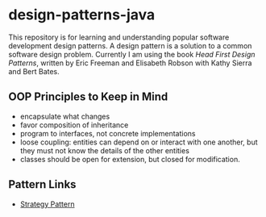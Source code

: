 # design-patterns-java

This repository is for learning and understanding popular software development design patterns. A design pattern is a solution to a common software design problem. Currently I am using the book *Head First Design Patterns*, written by Eric Freeman and Elisabeth Robson with Kathy Sierra and Bert Bates.

## OOP Principles to Keep in Mind
* encapsulate what changes
* favor composition of inheritance
* program to interfaces, not concrete implementations
* loose coupling: entities can depend on or interact with one another, but they must not know the details of the other entities
* classes should be open for extension, but closed for modification.

## Pattern Links
* [Strategy Pattern](https://github.com/cyenciso/design-patterns-java/tree/main/design-patterns/Strategy-Pattern)
